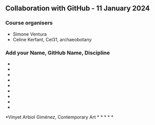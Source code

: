 ## Collaboration with GitHub - 11 January 2024

### Course organisers
* Simone Ventura
* Celine Kerfant, Cel31, archaeobotany

### Add your Name, GitHub Name, Discipline
*
*
*
*
*
*
*
*
*
*Vinyet Arbiol Giménez, Contemporary Art
*
*
*
*
*
